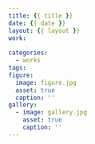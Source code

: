 ```yaml
---
title: {{ title }}
date: {{ date }}
layout: {{ layout }}
work:
  
categories:
  - works
tags:
figure:
  image: figure.jpg
  asset: true
  caption: ''
gallery:
  - image: gallery.jpg
    asset: true
    caption: ''
---
```


<!-- more -->
